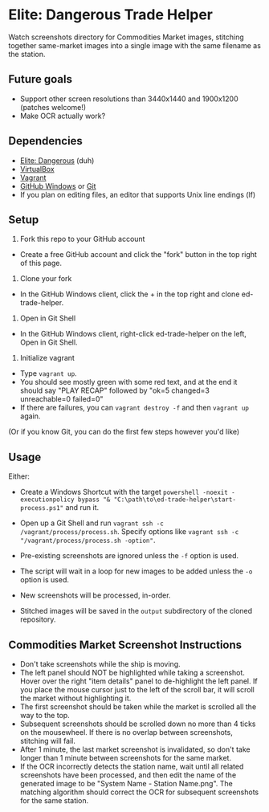 # Elite: Dangerous Trade Helper

Watch screenshots directory for Commodities Market images, stitching together same-market images into a single image with the same filename as the station.

## Future goals

* Support other screen resolutions than 3440x1440 and 1900x1200 (patches welcome!)
* Make OCR actually work?

## Dependencies

* [Elite: Dangerous](http://www.elitedangerous.com/) (duh)
* [VirtualBox](https://www.virtualbox.org/wiki/Downloads)
* [Vagrant](https://www.vagrantup.com/downloads)
* [GitHub Windows](https://windows.github.com/) or [Git](http://msysgit.github.io/)
* If you plan on editing files, an editor that supports Unix line endings (lf)

## Setup

1. Fork this repo to your GitHub account
  * Create a free GitHub account and click the "fork" button in the top right of this page.
1. Clone your fork
  * In the GitHub Windows client, click the + in the top right and clone ed-trade-helper.
1. Open in Git Shell
  * In the GitHub Windows client, right-click ed-trade-helper on the left, Open in Git Shell.
1. Initialize vagrant
  * Type `vagrant up`.
  * You should see mostly green with some red text, and at the end it should say "PLAY RECAP" followed by "ok=5 changed=3 unreachable=0 failed=0"
  * If there are failures, you can `vagrant destroy -f` and then `vagrant up` again.

(Or if you know Git, you can do the first few steps however you'd like)

## Usage

Either:

* Create a Windows Shortcut with the target `powershell -noexit -executionpolicy bypass "& "C:\path\to\ed-trade-helper\start-process.ps1"` and run it.
* Open up a Git Shell and run `vagrant ssh -c /vagrant/process/process.sh`. Specify options like `vagrant ssh -c "/vagrant/process/process.sh -option"`.

* Pre-existing screenshots are ignored unless the `-f` option is used.
* The script will wait in a loop for new images to be added unless the `-o` option is used.
* New screenshots will be processed, in-order.
* Stitched images will be saved in the `output` subdirectory of the cloned repository.


## Commodities Market Screenshot Instructions

* Don't take screenshots while the ship is moving.
* The left panel should NOT be highlighted while taking a screenshot. Hover over the right "item details" panel to de-highlight the left panel. If you place the mouse cursor just to the left of the scroll bar, it will scroll the market without highlighting it.
* The first screenshot should be taken while the market is scrolled all the way to the top.
* Subsequent screenshots should be scrolled down no more than 4 ticks on the mousewheel. If there is no overlap between screenshots, stitching will fail.
* After 1 minute, the last market screenshot is invalidated, so don't take longer than 1 minute between screenshots for the same market.
* If the OCR incorrectly detects the station name, wait until all related screenshots have been processed, and then edit the name of the generated image to be "System Name - Station Name.png". The matching algorithm should correct the OCR for subsequent screenshots for the same station.